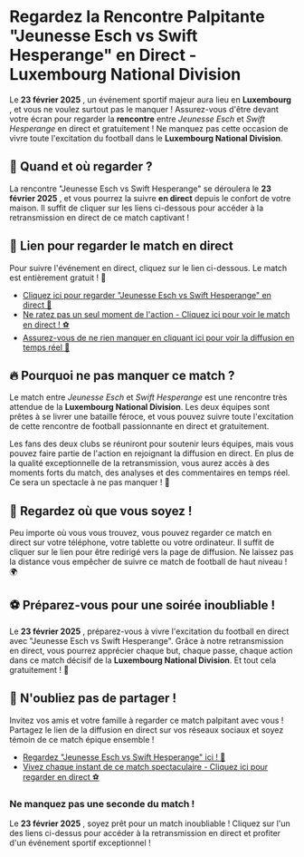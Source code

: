# Regardez la Rencontre Palpitante "Jeunesse Esch vs Swift Hesperange" en Direct - Luxembourg National Division

Le **23 février 2025** , un événement sportif majeur aura lieu en **Luxembourg** , et vous ne voulez surtout pas le manquer ! Assurez-vous d'être devant votre écran pour regarder la **rencontre** entre _Jeunesse Esch_ et _Swift Hesperange_ en direct et gratuitement ! Ne manquez pas cette occasion de vivre toute l'excitation du football dans le **Luxembourg National Division**.

## 📅 Quand et où regarder ?

La rencontre "Jeunesse Esch vs Swift Hesperange" se déroulera le **23 février 2025** , et vous pourrez la suivre **en direct** depuis le confort de votre maison. Il suffit de cliquer sur les liens ci-dessous pour accéder à la retransmission en direct de ce match captivant !

## 🎯 Lien pour regarder le match en direct

Pour suivre l'événement en direct, cliquez sur le lien ci-dessous. Le match est entièrement gratuit ! 🎉

- [Cliquez ici pour regarder "Jeunesse Esch vs Swift Hesperange" en direct 🔴](https://tinyurl.com/livestreamfreeo?st=Jeunesse+Esch+vs+Swift+Hesperange&si=gh)
- [Ne ratez pas un seul moment de l'action - Cliquez ici pour voir le match en direct ! ⚽](https://tinyurl.com/livestreamfreeo?st=Jeunesse+Esch+vs+Swift+Hesperange&si=gh)
- [Assurez-vous de ne rien manquer en cliquant ici pour voir la diffusion en temps réel 📱](https://tinyurl.com/livestreamfreeo?st=Jeunesse+Esch+vs+Swift+Hesperange&si=gh)

## 🔥 Pourquoi ne pas manquer ce match ?

Le match entre _Jeunesse Esch_ et _Swift Hesperange_ est une rencontre très attendue de la **Luxembourg National Division**. Les deux équipes sont prêtes à se livrer une bataille féroce, et vous pouvez suivre toute l'excitation de cette rencontre de football passionnante en direct et gratuitement.

Les fans des deux clubs se réuniront pour soutenir leurs équipes, mais vous pouvez faire partie de l'action en rejoignant la diffusion en direct. En plus de la qualité exceptionnelle de la retransmission, vous aurez accès à des moments forts du match, des analyses et des commentaires en temps réel. Ce sera un spectacle à ne pas manquer ! 🎉

## 📱 Regardez où que vous soyez !

Peu importe où vous vous trouvez, vous pouvez regarder ce match en direct sur votre téléphone, votre tablette ou votre ordinateur. Il suffit de cliquer sur le lien pour être redirigé vers la page de diffusion. Ne laissez pas la distance vous empêcher de suivre ce match de football de haut niveau ! 🌍

## ⚽️ Préparez-vous pour une soirée inoubliable !

Le **23 février 2025** , préparez-vous à vivre l'excitation du football en direct avec "Jeunesse Esch vs Swift Hesperange". Grâce à notre retransmission en direct, vous pourrez apprécier chaque but, chaque passe, chaque action dans ce match décisif de la **Luxembourg National Division**. Et tout cela gratuitement ! 🚀

## 📢 N'oubliez pas de partager !

Invitez vos amis et votre famille à regarder ce match palpitant avec vous ! Partagez le lien de la diffusion en direct sur vos réseaux sociaux et soyez témoin de ce match épique ensemble !

- [Regardez "Jeunesse Esch vs Swift Hesperange" ici ! 🎥](https://tinyurl.com/livestreamfreeo?st=Jeunesse+Esch+vs+Swift+Hesperange&si=gh)
- [Vivez chaque instant de ce match spectaculaire - Cliquez ici pour regarder en direct ⚽️](https://tinyurl.com/livestreamfreeo?st=Jeunesse+Esch+vs+Swift+Hesperange&si=gh)

### Ne manquez pas une seconde du match !

Le **23 février 2025** , soyez prêt pour un match inoubliable ! Cliquez sur l'un des liens ci-dessus pour accéder à la retransmission en direct et profiter d'un événement sportif exceptionnel !
